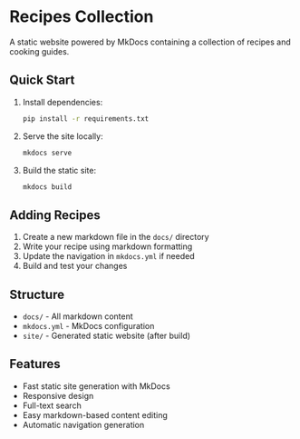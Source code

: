 # Recipes Collection

A static website powered by MkDocs containing a collection of recipes and cooking guides.

## Quick Start

1. Install dependencies:
   ```bash
   pip install -r requirements.txt
   ```

2. Serve the site locally:
   ```bash
   mkdocs serve
   ```

3. Build the static site:
   ```bash
   mkdocs build
   ```

## Adding Recipes

1. Create a new markdown file in the `docs/` directory
2. Write your recipe using markdown formatting
3. Update the navigation in `mkdocs.yml` if needed
4. Build and test your changes

## Structure

- `docs/` - All markdown content
- `mkdocs.yml` - MkDocs configuration
- `site/` - Generated static website (after build)

## Features

- Fast static site generation with MkDocs
- Responsive design
- Full-text search
- Easy markdown-based content editing
- Automatic navigation generation
